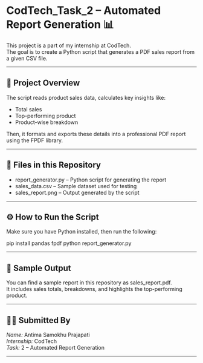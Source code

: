 # CodTech_Task_2 – Automated Report Generation 📊

This project is a part of my internship at CodTech.  
The goal is to create a Python script that generates a PDF sales report from a given CSV file.

---

## 📝 Project Overview

The script reads product sales data, calculates key insights like:
- Total sales
- Top-performing product
- Product-wise breakdown

Then, it formats and exports these details into a professional PDF report using the FPDF library.

---

## 📁 Files in this Repository

- report_generator.py – Python script for generating the report  
- sales_data.csv – Sample dataset used for testing  
- sales_report.png – Output generated by the script  

---

## ⚙ How to Run the Script

Make sure you have Python installed, then run the following:

pip install pandas fpdf
python report_generator.py

----

##  📸 Sample Output

You can find a sample report in this repository as sales_report.pdf.  
It includes sales totals, breakdowns, and highlights the top-performing product.

---

## 🙋‍♀ Submitted By

*Name:* Antima Samokhu Prajapati  
*Internship:* CodTech  
*Task:* 2 – Automated Report Generation

---
